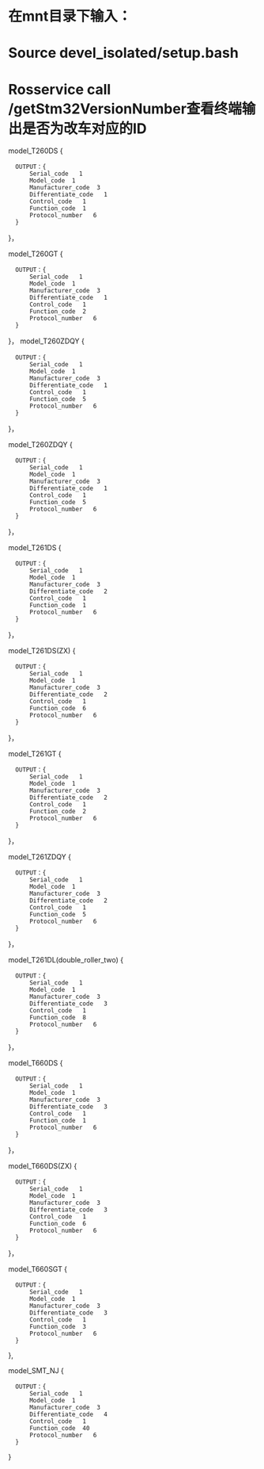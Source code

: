  # 在mnt目录下输入：
 # Source devel_isolated/setup.bash        
 # Rosservice call /getStm32VersionNumber查看终端输出是否为改车对应的ID

model_T260DS {

      OUTPUT：{
          Serial_code   1
          Model_code  1
          Manufacturer_code  3
          Differentiate_code   1
          Control_code   1
          Function_code  1
          Protocol_number   6
      }
 
}，

model_T260GT {

      OUTPUT：{
          Serial_code   1
          Model_code  1
          Manufacturer_code  3
          Differentiate_code   1
          Control_code   1
          Function_code  2
          Protocol_number   6
      }
 
}，
model_T260ZDQY {

      OUTPUT：{
          Serial_code   1
          Model_code  1
          Manufacturer_code  3
          Differentiate_code   1
          Control_code   1
          Function_code  5
          Protocol_number   6
      }
 
}，

model_T260ZDQY {

      OUTPUT：{
          Serial_code   1
          Model_code  1
          Manufacturer_code  3
          Differentiate_code   1
          Control_code   1
          Function_code  5
          Protocol_number   6
      }
 
}，

model_T261DS {

      OUTPUT：{
          Serial_code   1
          Model_code  1
          Manufacturer_code  3
          Differentiate_code   2
          Control_code   1
          Function_code  1
          Protocol_number   6
      }
 
}，

model_T261DS(ZX) {

      OUTPUT：{
          Serial_code   1
          Model_code  1
          Manufacturer_code  3
          Differentiate_code   2
          Control_code   1
          Function_code  6
          Protocol_number   6
      }
 
}，

model_T261GT {

      OUTPUT：{
          Serial_code   1
          Model_code  1
          Manufacturer_code  3
          Differentiate_code   2
          Control_code   1
          Function_code  2
          Protocol_number   6
      }
 
}，

model_T261ZDQY {

      OUTPUT：{
          Serial_code   1
          Model_code  1
          Manufacturer_code  3
          Differentiate_code   2
          Control_code   1
          Function_code  5
          Protocol_number   6
      }
 
}，

model_T261DL(double_roller_two) {

      OUTPUT：{
          Serial_code   1
          Model_code  1
          Manufacturer_code  3
          Differentiate_code   3
          Control_code   1
          Function_code  8
          Protocol_number   6
      }
 
}，

model_T660DS {

      OUTPUT：{
          Serial_code   1
          Model_code  1
          Manufacturer_code  3
          Differentiate_code   3
          Control_code   1
          Function_code  1
          Protocol_number   6
      }
 
}，

model_T660DS(ZX) {

      OUTPUT：{
          Serial_code   1
          Model_code  1
          Manufacturer_code  3
          Differentiate_code   3
          Control_code   1
          Function_code  6
          Protocol_number   6
      }
 
}，

model_T660SGT {

      OUTPUT：{
          Serial_code   1
          Model_code  1
          Manufacturer_code  3
          Differentiate_code   3
          Control_code   1
          Function_code  3
          Protocol_number   6
      }
 
},

model_SMT_NJ {

      OUTPUT：{
          Serial_code   1
          Model_code  1
          Manufacturer_code  3
          Differentiate_code   4
          Control_code   1
          Function_code  40
          Protocol_number   6
      }
 
}